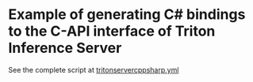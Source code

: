 # Example of generating C# bindings to the C-API interface of Triton Inference Server

See the complete script at [tritonservercppsharp.yml](./.github/workflows/tritonservercppsharp.yml)
